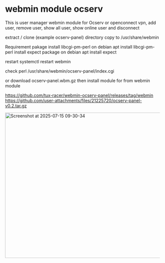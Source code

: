 # webmin module ocserv

This is user manager webmin module for Ocserv or openconnect vpn, add user, remove user, show all user, show online user and disconnect

extract / clone (example ocserv-panel) directory copy to /usr/share/webmin

Requirement pakage
install libcgi-pm-perl on debian apt install libcgi-pm-perl
install expect package on debian apt install expect

restart
systemctl restart webmin

check
perl /usr/share/webmin/ocserv-panel/index.cgi

or
download ocserv-panel.wbm.gz
then
install module for from webmin module

https://github.com/tux-racer/webmin-ocserv-panel/releases/tag/webmin <br>
https://github.com/user-attachments/files/21225720/ocserv-panel-v0.2.tar.gz

<img width="782" height="474" alt="Screenshot at 2025-07-15 09-30-34" src="https://github.com/user-attachments/assets/84165d2b-e042-48d9-9c36-c9ce7f4864f7" />
